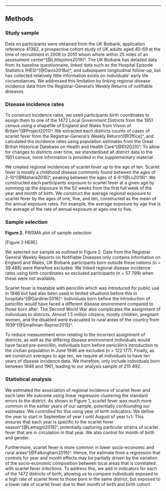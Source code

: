 
---

## Methods

### Study sample

Data on participants were obtained from the UK Biobank, application reference 41382, a prospective cohort study of UK adults aged 40-69 at the time of recruitment in 2006 to 2010 whom where within 25 miles of an assessment center^[@Littlejohns2019]^. The UK Biobank has detailed data from its baseline questionnaire, linked data such as the Hospital Episode Statistics (HES)^[@Davis2018a]^, and subsequent longitudinal follow-up, but has collected relatively little information exists on individuals’ early life circumstances. We addressed this limitation by linking regional disease incidence data from the Registrar-General’s Weekly Returns of notifiable diseases.

### Disease incidence rates

To construct incidence rates, we used participants birth coordinates to assign them to one of the 1472 Local Government Districts from the 1951 census using a shapefile of England and Wales from Vision of Britain^[@Project2011]^. We extracted each districts counts of cases of scarlet fever from the Registrar-General’s Weekly Return^[@Office]^, and calculated the incidence rates using population estimates from the Great British Historical Database on Health and Health  Care^[@Ell2020]^. To allow for changes to districts over time, we standardised all district data to the 1951 census; more information is provided in the supplementary material. 

We created regional incidences of scarlet fever up to the age of ten. Scarlet fever is mostly a childhood disease commonly found between the ages of 2-10^[@Mahara2016]^, peaking between the ages of 4-6^[@Lu2019]^. We constructed each participants exposure to scarlet fever at a given age by summing up the exposure in the 52 weeks from the first full week of the year and month of birth. We construct the average regional exposure to scarlet fever by the ages of one, five, and ten, constructed as the mean of the annual exposure rates. For example, the average exposure by age five is the average of the rate of annual exposure at ages one to five. 

### Sample selection

**Figure 2.** PRISMA plot of sample selection

[Figure 2 HERE]

We selected our sample as outlined in Figure 2. Data from the Registrar General Weekly Reports on Notifiable
Diseases only contains information on England and Wales, UK Biobank participants born outside these nations (n = 39 488) were therefore excluded. We linked regional disease incidence rates using birth coordinates so excluded participants (n = 57 799) when these were not available.   

Scarlet fever is treatable with penicillin which was introduced for public use in 1946 but had also been used in limited situations before this in hospitals^[@Gardiner2016]^. Individuals born before the introduction of penicillin would have faced a different disease environment compared to those born after. The Second World War also complicates the assignment of individuals to districts. Almost 1.5 million citizens, mostly children, pregnant women, and the disabled were evacuated to rural areas of the country from 1939^[@Smallman-Raynor2015]^. 

To reduce measurement error relating to the incorrect assignment of districts, as well as the differing disease environment individuals would have faced pre-penicillin, individuals born before penicillin’s introduction to the civilian population in June 1946 are excluded (n = 122 177). Finally, as we construct averages to age ten, we require all individuals to have ten years of disease incidence data. We therefore, only include individuals born between 1946 and 1961, leading to our analysis sample of 215 492. 

### Statistical analysis

We estimated the association of regional incidence of scarlet fever and each later life outcome using linear regression clustering the standard errors to the district. As shown in Figure 1, scarlet fever was much more common in the earlier years of our sample, potentially confounding our estimates. We controlled for this using year of birth indicators. We define the year to start in September of year t until August of year t+1. This ensures that each year is specific to the scarlet fever season^[@Lamagni2018]^, potentially capturing particular strains of scarlet fever that are in circulation in that year. We also control for month of birth and gender. 
 
Furthermore, scarlet fever is more common in lower socio-economic and rural areas^[@Falkingham2016]^. Hence, the estimate from a regression that controls for year and month effects may be partially driven by the variation of the socio-economic composition between local areas that is correlated with scarlet fever infections. To address this, we add in indicators for each of the 1472 districts of birth, allowing us to compare individuals exposed to a high rate of scarlet fever to those born in the same district, but exposed to a lower rate of scarlet fever due to their month of birth and birth cohort.
